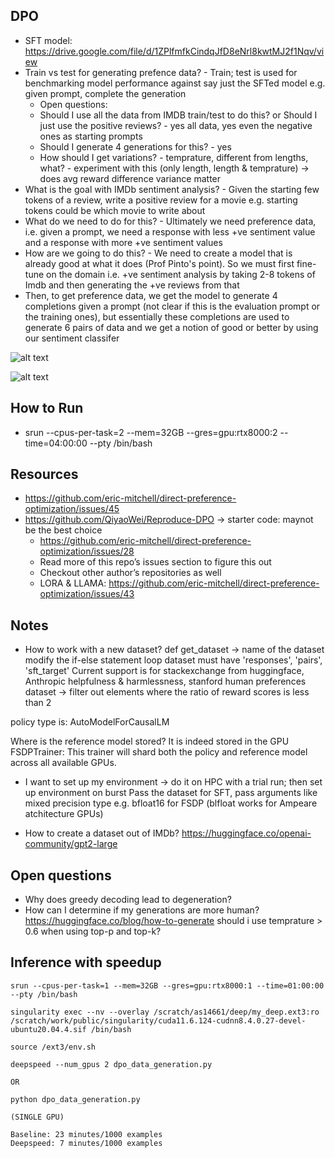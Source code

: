 ## DPO
- SFT model: https://drive.google.com/file/d/1ZPlfmfkCindqJfD8eNrl8kwtMJ2f1Nqv/view
- Train vs test for generating prefence data? - Train; test is used for benchmarking model performance against say just the SFTed model e.g. given prompt, complete the generation
   - Open questions:
   - Should I use all the data from IMDB train/test to do this? or Should I just use the positive reviews? - yes all data, yes even the negative ones as starting prompts
   - Should I generate 4 generations for this? - yes
   - How should I get variations? - temprature, different from lengths, what? - experiment with this (only length, length & temprature) -> does avg reward difference variance matter 
- What is the goal with IMDb sentiment analysis? - Given the starting few tokens of a review, write a positive review for a movie e.g. starting tokens could be which movie to write about
-  What do we need to do for this? - Ultimately we need preference data, i.e. given a prompt, we need a response with less +ve sentiment value and a response with more +ve sentiment values
-  How are we going to do this? - We need to create a model that is already good at what it does (Prof Pinto's point). So we must first fine-tune on the domain i.e. +ve sentiment analysis by taking 2-8 tokens of Imdb and then generating the +ve reviews from that
-  Then, to get preference data, we get the model to generate 4 completions given a prompt (not clear if this is the evaluation prompt or the training ones), but essentially these completions are used to generate 6 pairs of data and we get a notion of good or better by using our sentiment classifer
 
![alt text](https://github.com/AmanSinghal927/DPO-RLAIF/blob/main/imdb_exp_1.png)

![alt text](https://github.com/AmanSinghal927/DPO-RLAIF/blob/main/imdb_exp_2.png)


## How to Run
- srun --cpus-per-task=2 --mem=32GB --gres=gpu:rtx8000:2 --time=04:00:00 --pty /bin/bash

## Resources
- https://github.com/eric-mitchell/direct-preference-optimization/issues/45
- https://github.com/QiyaoWei/Reproduce-DPO → starter code: maynot be the best choice
    - https://github.com/eric-mitchell/direct-preference-optimization/issues/28
    - Read more of this repo’s issues section to figure this out
    - Checkout other author’s repositories as well
    - LORA & LLAMA: https://github.com/eric-mitchell/direct-preference-optimization/issues/43

## Notes
- How to work with a new dataset?
def get_dataset -> name of the dataset modify the if-else statement loop
dataset must have 'responses', 'pairs', 'sft_target'
Current support is for stackexchange from huggingface, Anthropic helpfulness & harmlessness, 
stanford human preferences dataset -> filter out elements where the ratio of reward scores is less than 2

policy type is: AutoModelForCausalLM

Where is the reference model stored? It is indeed stored in the GPU
FSDPTrainer: This trainer will shard both the policy and reference model across all available GPUs.


- I want to set up my environment -> do it on HPC with a trial run; then set up environment on burst
Pass the dataset for SFT, pass arguments like mixed precision type e.g. bfloat16 for FSDP (blfloat works for Ampeare atchitecture GPUs) 

- How to create a dataset out of IMDb?
https://huggingface.co/openai-community/gpt2-large

## Open questions
- Why does greedy decoding lead to degeneration?
- How can I determine if my generations are more human?
https://huggingface.co/blog/how-to-generate
should i use temprature > 0.6 when using top-p and top-k?

## Inference with speedup
```
srun --cpus-per-task=1 --mem=32GB --gres=gpu:rtx8000:1 --time=01:00:00 --pty /bin/bash

singularity exec --nv --overlay /scratch/as14661/deep/my_deep.ext3:ro /scratch/work/public/singularity/cuda11.6.124-cudnn8.4.0.27-devel-ubuntu20.04.4.sif /bin/bash

source /ext3/env.sh

deepspeed --num_gpus 2 dpo_data_generation.py

OR

python dpo_data_generation.py

(SINGLE GPU)

Baseline: 23 minutes/1000 examples
Deepspeed: 7 minutes/1000 examples

```
